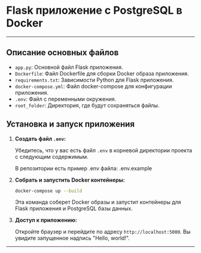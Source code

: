 # Flask приложение с PostgreSQL в Docker

---


## Описание основных файлов

- `app.py`: Основной файл Flask приложения.
- `Dockerfile`: Файл Dockerfile для сборки Docker образа приложения.
- `requirements.txt`: Зависимости Python для Flask приложения.
- `docker-compose.yml`: Файл docker-compose для конфигурации приложения.
- `.env`: Файл с переменными окружения.
- `root_folder`: Директория, где будут сохраняться файлы.


## Установка и запуск приложения


1. **Создать файл `.env`:**

    Убедитесь, что у вас есть файл `.env` в корневой директории проекта с следующим содержимым. 

    В репозитории есть пример .env файла: .env.example

2. **Собрать и запустить Docker контейнеры:**

   ```sh
   docker-compose up --build
   ```

   Эта команда соберет Docker образы и запустит контейнеры для Flask приложения и PostgreSQL базы данных.

3. **Доступ к приложению:**

   Откройте браузер и перейдите по адресу `http://localhost:5000`. Вы увидите запущенное надпись "Hello, world!".

---